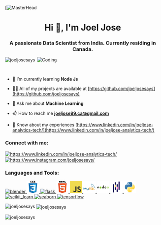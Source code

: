 [![MasterHead](https://media.tenor.com/qJ5evVs-_uUAAAAC/coding.gif)
<h1 align="center">Hi 👋, I'm Joel Jose</h1>
<h3 align="center">A passionate Data Scientist from India. Currently residing in Canada.</h3>
<img align = "right" alt="Coding" width="400" src="https://miro.medium.com/v2/resize:fit:794/0*PVdHybB6Vvj3jleY.jpg" >

<p align="left"> <img src="https://komarev.com/ghpvc/?username=joeljosesays&label=Profile%20views&color=0e75b6&style=flat" alt="joeljosesays" /> </p>

<p align="left"> <a href="https://twitter.com/" target="blank"><img src="https://img.shields.io/twitter/follow/?logo=twitter&style=for-the-badge" alt="" /></a> </p>

- 🌱 I’m currently learning **Node Js**

- 👨‍💻 All of my projects are available at [https://github.com/joeljosesays](https://github.com/joeljosesays)

- 💬 Ask me about **Machine Learning**

- 📫 How to reach me **joeljose99.ca@gmail.com**

- 📄 Know about my experiences [https://www.linkedin.com/in/joeljose-analytics-tech/](https://www.linkedin.com/in/joeljose-analytics-tech/)

<h3 align="left">Connect with me:</h3>
<p align="left">
<a href="https://linkedin.com/in/https://www.linkedin.com/in/joeljose-analytics-tech/" target="blank"><img align="center" src="https://raw.githubusercontent.com/rahuldkjain/github-profile-readme-generator/master/src/images/icons/Social/linked-in-alt.svg" alt="https://www.linkedin.com/in/joeljose-analytics-tech/" height="30" width="40" /></a>
<a href="https://instagram.com/https://www.instagram.com/joeljosesays/" target="blank"><img align="center" src="https://raw.githubusercontent.com/rahuldkjain/github-profile-readme-generator/master/src/images/icons/Social/instagram.svg" alt="https://www.instagram.com/joeljosesays/" height="30" width="40" /></a>
</p>

<h3 align="left">Languages and Tools:</h3>
<p align="left"> <a href="https://www.blender.org/" target="_blank" rel="noreferrer"> <img src="https://download.blender.org/branding/community/blender_community_badge_white.svg" alt="blender" width="40" height="40"/> </a> <a href="https://www.w3schools.com/css/" target="_blank" rel="noreferrer"> <img src="https://raw.githubusercontent.com/devicons/devicon/master/icons/css3/css3-original-wordmark.svg" alt="css3" width="40" height="40"/> </a> <a href="https://flask.palletsprojects.com/" target="_blank" rel="noreferrer"> <img src="https://www.vectorlogo.zone/logos/pocoo_flask/pocoo_flask-icon.svg" alt="flask" width="40" height="40"/> </a> <a href="https://www.w3.org/html/" target="_blank" rel="noreferrer"> <img src="https://raw.githubusercontent.com/devicons/devicon/master/icons/html5/html5-original-wordmark.svg" alt="html5" width="40" height="40"/> </a> <a href="https://developer.mozilla.org/en-US/docs/Web/JavaScript" target="_blank" rel="noreferrer"> <img src="https://raw.githubusercontent.com/devicons/devicon/master/icons/javascript/javascript-original.svg" alt="javascript" width="40" height="40"/> </a> <a href="https://www.mysql.com/" target="_blank" rel="noreferrer"> <img src="https://raw.githubusercontent.com/devicons/devicon/master/icons/mysql/mysql-original-wordmark.svg" alt="mysql" width="40" height="40"/> </a> <a href="https://nodejs.org" target="_blank" rel="noreferrer"> <img src="https://raw.githubusercontent.com/devicons/devicon/master/icons/nodejs/nodejs-original-wordmark.svg" alt="nodejs" width="40" height="40"/> </a> <a href="https://pandas.pydata.org/" target="_blank" rel="noreferrer"> <img src="https://raw.githubusercontent.com/devicons/devicon/2ae2a900d2f041da66e950e4d48052658d850630/icons/pandas/pandas-original.svg" alt="pandas" width="40" height="40"/> </a> <a href="https://www.python.org" target="_blank" rel="noreferrer"> <img src="https://raw.githubusercontent.com/devicons/devicon/master/icons/python/python-original.svg" alt="python" width="40" height="40"/> </a> <a href="https://scikit-learn.org/" target="_blank" rel="noreferrer"> <img src="https://upload.wikimedia.org/wikipedia/commons/0/05/Scikit_learn_logo_small.svg" alt="scikit_learn" width="40" height="40"/> </a> <a href="https://seaborn.pydata.org/" target="_blank" rel="noreferrer"> <img src="https://seaborn.pydata.org/_images/logo-mark-lightbg.svg" alt="seaborn" width="40" height="40"/> </a> <a href="https://www.tensorflow.org" target="_blank" rel="noreferrer"> <img src="https://www.vectorlogo.zone/logos/tensorflow/tensorflow-icon.svg" alt="tensorflow" width="40" height="40"/> </a> </p>

<p><img align="left" src="https://github-readme-stats.vercel.app/api/top-langs?username=joeljosesays&show_icons=true&locale=en&layout=compact" alt="joeljosesays" /></p>

<p>&nbsp;<img align="center" src="https://github-readme-stats.vercel.app/api?username=joeljosesays&show_icons=true&locale=en" alt="joeljosesays" /></p>

<p><img align="center" src="https://github-readme-streak-stats.herokuapp.com/?user=joeljosesays&" alt="joeljosesays" /></p>

